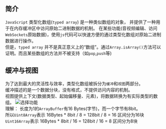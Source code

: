 ## 简介  
``JavaScript`` 类型化数组(``typed array``) 是一种类似数组的对象， 并提供了一种用于在内存缓冲区中访问原始二进制数据的机制。
在某些功能(音视频编辑、访问``WebSockets``原始数据)，使用``js``代码可以快速方便的通过类型化数组对原始二进制数据进行操作。  
但是，``typed array`` 并不是真正意义上的“数组”。通过``Array.isArray()``方法可以证明。而且某些数组的方法并不被支持（如``pop``,``push``等)
## 缓冲与视图  
为了达到最大的灵活性与效率，类型化数组被拆分为```缓冲```和```视图```两部分。  
缓冲描述的是一个数据分块，没有格式，不提供访问内容的机制。  
视图提供上下文(数据类型、起始偏移量、元素)，将数据转换为有实际类型的数组。
![选择功能](/../../assets/images/typed_arrays.png)  
理解： 
长度为1的``ArrayBuffer``有16 Bytes(字节)，而一个字节有8bit。  
所以``Uint8Array``表示 16Bytes * 8bit / 8 = 128bit / 8 = 16 区间分为16块  
``Uint16Array``表示 16Bytes * 8bit / 16 = 128bit / 16 = 8 区间分为8块  
